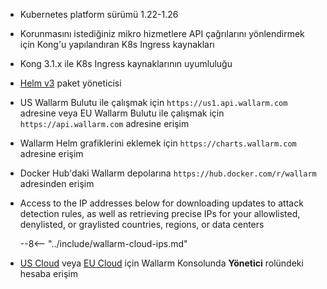 * Kubernetes platform sürümü 1.22-1.26
* Korunmasını istediğiniz mikro hizmetlere API çağrılarını yönlendirmek için Kong'u yapılandıran K8s Ingress kaynakları
* Kong 3.1.x ile K8s Ingress kaynaklarının uyumluluğu
* [Helm v3](https://helm.sh/) paket yöneticisi
* US Wallarm Bulutu ile çalışmak için `https://us1.api.wallarm.com` adresine veya EU Wallarm Bulutu ile çalışmak için `https://api.wallarm.com` adresine erişim
* Wallarm Helm grafiklerini eklemek için `https://charts.wallarm.com` adresine erişim
* Docker Hub'daki Wallarm depolarına `https://hub.docker.com/r/wallarm` adresinden erişim
* Access to the IP addresses below for downloading updates to attack detection rules, as well as retrieving precise IPs for your allowlisted, denylisted, or graylisted countries, regions, or data centers

    --8<-- "../include/wallarm-cloud-ips.md"
* [US Cloud](https://us1.my.wallarm.com/) veya [EU Cloud](https://my.wallarm.com/) için Wallarm Konsolunda **Yönetici** rolündeki hesaba erişim